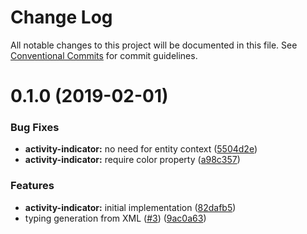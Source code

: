 # Change Log

All notable changes to this project will be documented in this file. See
[Conventional Commits](https://conventionalcommits.org) for commit guidelines.

# 0.1.0 (2019-02-01)

### Bug Fixes

-   **activity-indicator:** no need for entity context
    ([5504d2e](https://github.com/jobvs/native-components/commit/5504d2e))
-   **activity-indicator:** require color property
    ([a98c357](https://github.com/jobvs/native-components/commit/a98c357))

### Features

-   **activity-indicator:** initial implementation
    ([82dafb5](https://github.com/jobvs/native-components/commit/82dafb5))
-   typing generation from XML ([#3](https://github.com/jobvs/native-components/issues/3))
    ([9ac0a63](https://github.com/jobvs/native-components/commit/9ac0a63))
